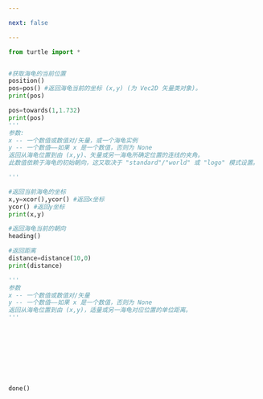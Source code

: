 ```yaml
---

next: false

---
```




<BlogInfo id="692" title="4.获取海龟的状态" author="白日梦想猿" pv=0 read_times=0 pre_cost_time="0分26秒" category="turtle学习" tag_list="['turtle学习']" create_time="2021.07.18 16:03:57" update_time="2021.07.18 16:23:05" />

```python
from turtle import *


#获取海龟的当前位置
position()
pos=pos() #返回海龟当前的坐标 (x,y) (为 Vec2D 矢量类对象)。
print(pos)

pos=towards(1,1.732)
print(pos)
'''
参数:
x -- 一个数值或数值对/矢量，或一个海龟实例
y -- 一个数值——如果 x 是一个数值，否则为 None
返回从海龟位置到由 (x,y)、矢量或另一海龟所确定位置的连线的夹角。
此数值依赖于海龟的初始朝向，这又取决于 "standard"/"world" 或 "logo" 模式设置。

'''

#返回当前海龟的坐标
x,y=xcor(),ycor() #返回x坐标
ycor() #返回y坐标
print(x,y)

#返回海龟当前的朝向
heading()

#返回距离
distance=distance(10,0)
print(distance)

'''
参数
x -- 一个数值或数值对/矢量
y -- 一个数值——如果 x 是一个数值，否则为 None
返回从海龟位置到由 (x,y)，适量或另一海龟对应位置的单位距离。
'''









done()



```



<ActionBox />
